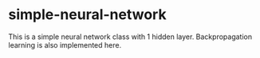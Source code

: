 # simple-neural-network
This is a simple neural network class with 1 hidden layer.
Backpropagation learning is also implemented here.
